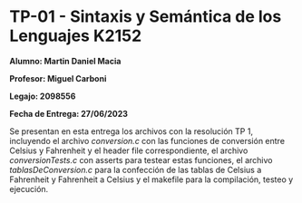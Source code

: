 # TP-01 - Sintaxis y Semántica de los Lenguajes K2152
**Alumno: Martin Daniel Macia**

**Profesor: Miguel Carboni**

**Legajo: 2098556**

**Fecha de Entrega: 27/06/2023**

Se presentan en esta entrega los archivos con la resolución TP 1, incluyendo el archivo *conversion.c* con las funciones de conversión entre Celsius y Fahrenheit y el header file correspondiente, el archivo *conversionTests.c* con asserts para testear estas funciones, el archivo *tablasDeConversion.c* para la confección de las tablas de Celsius a Fahrenheit y Fahrenheit a Celsius y el makefile para la compilación, testeo y ejecución.
